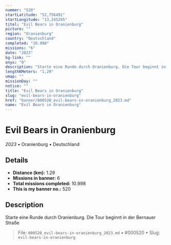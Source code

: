```yaml
---
nummer: "520"
startLatitude: "52,756491"
startLongitude: "13,245295"
titel: "Evil Bears in Oranienburg"
picture: ""
region: "Oranienburg"
country: "Deutschland"
completed: "10.998"
missions: "6"
date: "2023"
bg-link: ""
onyx: "0"
description: "Starte eine Runde durch Oranienburg. Die Tour beginnt in der Bernauer Straße"
lengthKMeters: "1,29"
umap: ""
missionDay: ""
notice: ""
title: "Evil Bears in Oranienburg"
slug: "evil-bears-in-oranienburg"
href: "banner/000520_evil-bears-in-oranienburg_2023.md"
name: "Evil Bears in Oranienburg"
---
```

# Evil Bears in Oranienburg

*2023* • Oranienburg • Deutschland





## Details
- **Distance (km):** 1.29
- **Missions in banner:** 6
- **Total missions completed:** 10.998
- **This is my banner no.:** 520



## Description
Starte eine Runde durch Oranienburg. Die Tour beginnt in der Bernauer Straße




> File: `000520_evil-bears-in-oranienburg_2023.md` • #000520 • Slug: `evil-bears-in-oranienburg`
